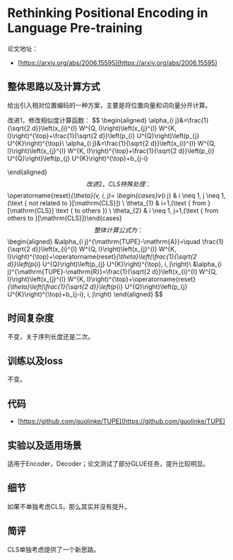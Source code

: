 # Rethinking Positional Encoding in Language Pre-training

论文地址：

- [https://arxiv.org/abs/2006.15595](https://arxiv.org/abs/2006.15595)



## 整体思路以及计算方式

给出引入相对位置编码的一种方案，主要是将位置向量和词向量分开计算。

改进1，修改相似度计算函数：
$$
\begin{aligned}
\alpha_{i j}&=\frac{1}{\sqrt{2 d}}\left(x_{i}^{l} W^{Q, l}\right)\left(x_{j}^{l} W^{K, l}\right)^{\top}+\frac{1}{\sqrt{2 d}}\left(p_{i} U^{Q}\right)\left(p_{j} U^{K}\right)^{\top}\\
\alpha_{i j}&=\frac{1}{\sqrt{2 d}}\left(x_{i}^{l} W^{Q, l}\right)\left(x_{j}^{l} W^{K, l}\right)^{\top}+\frac{1}{\sqrt{2 d}}\left(p_{i} U^{Q}\right)\left(p_{j} U^{K}\right)^{\top}+b_{j-i}

\end{aligned}
$$
改进2，CLS特殊处理：
$$
\operatorname{reset}_{\theta}(v, i, j)= \begin{cases}v_{i j} & i \neq 1, j \neq 1,(\text { not related to }[\mathrm{CLS}]) \\ \theta_{1} & i=1,(\text { from }[\mathrm{CLS}] \text { to others }) \\ \theta_{2} & i \neq 1, j=1,(\text { from others to }[\mathrm{CLS}])\end{cases}
$$
整体计算公式为：
$$
\begin{aligned}
&\alpha_{i j}^{\mathrm{TUPE}-\mathrm{A}}=\quad \frac{1}{\sqrt{2 d}}\left(x_{i}^{l} W^{Q, l}\right)\left(x_{j}^{l} W^{K, l}\right)^{\top}+\operatorname{reset}_{\theta}\left(\frac{1}{\sqrt{2 d}}\left(p_{i} U^{Q}\right)\left(p_{j} U^{K}\right)^{\top}, i, j\right)\\
&\alpha_{i j}^{\mathrm{TUPE}-\mathrm{R}}=\frac{1}{\sqrt{2 d}}\left(x_{i}^{l} W^{Q, l}\right)\left(x_{j}^{l} W^{K, l}\right)^{\top}+\operatorname{reset}_{\theta}\left(\frac{1}{\sqrt{2 d}}\left(p_{i} U^{Q}\right)\left(p_{j} U^{K}\right)^{\top}+b_{j-i}, i, j\right)
\end{aligned}
$$



## 时间复杂度

不变，关于序列长度还是二次。



## 训练以及loss

不变。



## 代码

- [https://github.com/guolinke/TUPE](https://github.com/guolinke/TUPE)



## 实验以及适用场景

适用于Encoder，Decoder；论文测试了部分GLUE任务，提升比较明显。



## 细节

如果不单独考虑CLS，那么其实并没有提升。



## 简评

CLS单独考虑提供了一个新思路。
